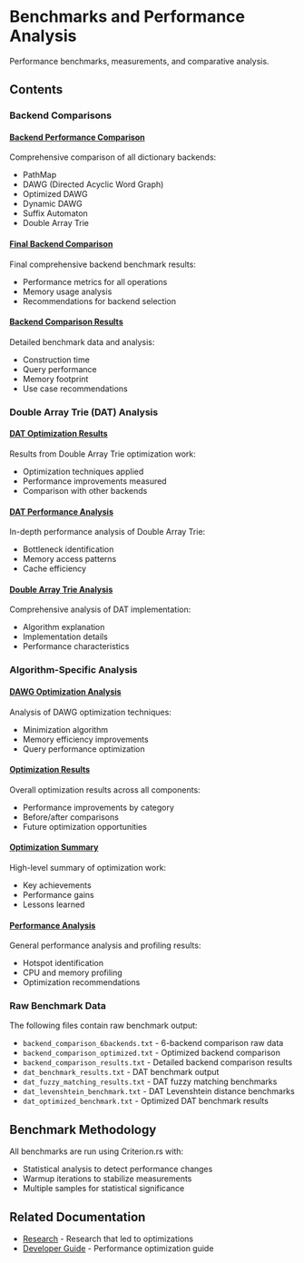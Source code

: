 # Benchmarks and Performance Analysis

Performance benchmarks, measurements, and comparative analysis.

## Contents

### Backend Comparisons

#### [Backend Performance Comparison](BACKEND_PERFORMANCE_COMPARISON.md)
Comprehensive comparison of all dictionary backends:
- PathMap
- DAWG (Directed Acyclic Word Graph)
- Optimized DAWG
- Dynamic DAWG
- Suffix Automaton
- Double Array Trie

#### [Final Backend Comparison](FINAL_BACKEND_COMPARISON.md)
Final comprehensive backend benchmark results:
- Performance metrics for all operations
- Memory usage analysis
- Recommendations for backend selection

#### [Backend Comparison Results](BACKEND_COMPARISON_RESULTS.md)
Detailed benchmark data and analysis:
- Construction time
- Query performance
- Memory footprint
- Use case recommendations

### Double Array Trie (DAT) Analysis

#### [DAT Optimization Results](DAT_OPTIMIZATION_RESULTS.md)
Results from Double Array Trie optimization work:
- Optimization techniques applied
- Performance improvements measured
- Comparison with other backends

#### [DAT Performance Analysis](DAT_PERFORMANCE_ANALYSIS.md)
In-depth performance analysis of Double Array Trie:
- Bottleneck identification
- Memory access patterns
- Cache efficiency

#### [Double Array Trie Analysis](DOUBLE_ARRAY_TRIE_ANALYSIS.md)
Comprehensive analysis of DAT implementation:
- Algorithm explanation
- Implementation details
- Performance characteristics

### Algorithm-Specific Analysis

#### [DAWG Optimization Analysis](DAWG_OPTIMIZATION_ANALYSIS.md)
Analysis of DAWG optimization techniques:
- Minimization algorithm
- Memory efficiency improvements
- Query performance optimization

#### [Optimization Results](OPTIMIZATION_RESULTS.md)
Overall optimization results across all components:
- Performance improvements by category
- Before/after comparisons
- Future optimization opportunities

#### [Optimization Summary](OPTIMIZATION_SUMMARY.md)
High-level summary of optimization work:
- Key achievements
- Performance gains
- Lessons learned

#### [Performance Analysis](PERFORMANCE_ANALYSIS.md)
General performance analysis and profiling results:
- Hotspot identification
- CPU and memory profiling
- Optimization recommendations

### Raw Benchmark Data

The following files contain raw benchmark output:
- `backend_comparison_6backends.txt` - 6-backend comparison raw data
- `backend_comparison_optimized.txt` - Optimized backend comparison
- `backend_comparison_results.txt` - Detailed backend comparison results
- `dat_benchmark_results.txt` - DAT benchmark output
- `dat_fuzzy_matching_results.txt` - DAT fuzzy matching benchmarks
- `dat_levenshtein_benchmark.txt` - DAT Levenshtein distance benchmarks
- `dat_optimized_benchmark.txt` - Optimized DAT benchmark results

## Benchmark Methodology

All benchmarks are run using Criterion.rs with:
- Statistical analysis to detect performance changes
- Warmup iterations to stabilize measurements
- Multiple samples for statistical significance

## Related Documentation

- [Research](../research/) - Research that led to optimizations
- [Developer Guide](../developer-guide/performance.md) - Performance optimization guide
